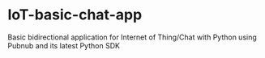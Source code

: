 # IoT-basic-chat-app
Basic bidirectional application for Internet of Thing/Chat with Python using Pubnub and its latest Python SDK
